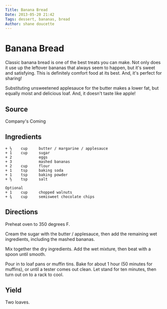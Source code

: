 ```yaml
---
Title: Banana Bread  
Date: 2013-05-20 21:42  
Tags: dessert, bananas, bread
Author: shane doucette  
---
```


# Banana Bread
Classic banana bread is one of the best treats you can make. Not only 
does it use up the leftover bananas that always seem to happen, but it's
sweet and satisfying. This is definitely comfort food at its best. And,
it's perfect for sharing!

Substituting unsweetened applesauce for the butter makes a lower fat, but
equally moist and delicious loaf. And, it doesn't taste like apple!

## Source
Company's Coming

## Ingredients
~~~~
+ ½    cup     butter / margarine / applesauce
+ 1    cup     sugar
+ 2            eggs
+ 3            mashed bananas
+ 2    cup     flour
+ 1    tsp     baking soda
+ 1    tsp     baking powder
+ ½    tsp     salt

Optional
+ 1    cup     chopped walnuts
+ ¾    cup     semisweet chocolate chips
~~~~


## Directions
Preheat oven to 350 degrees F. 

Cream the sugar with the butter / applesauce, then add the remaining wet 
ingredients, including the mashed bananas.

Mix together the dry ingredients.  Add the wet mixture, then beat with a 
spoon until smooth.  

Pour in to loaf pans or muffin tins.  Bake for about 1 hour (50 minutes 
for muffins), or until a tester comes out clean.  Let stand for ten 
minutes, then turn out on to a rack to cool. 

## Yield
Two loaves.
